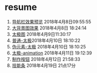 # resume
1. [导航栏效果预览](https://irwenjing.github.io/resume/code/topnavbar/topnavbar.html)  2018年4月8日09:55:55
2. [大背景图效果](https://irwenjing.github.io/resume/code/bg-img/bg-img.html) 2018年4月8日 18:24:14
3. [太极图](https://irwenjing.github.io/resume/code/Taijidiagram/taiji01.html) 2018年4月9日11:30:17
4. [普通-太极](https://irwenjing.github.io/resume/code/Taijidiagram/taiji02.html)2018年4月10日 18:10:22
5. [伪元素-太极](https://irwenjing.github.io/resume/code/Taijidiagram/taiji03.html) 2018年4月10日 18:10:25
6. [太极-animation](https://irwenjing.github.io/resume/code/Taijidiagram/taiji04-animation.html) 2018年4月11日 19:12:39
7. [制作按钮](https://irwenjing.github.io/resume/code/bg-img/button/button.html) 2018年4月12日 21:58:33
8. [技能条](https://irwenjing.github.io/resume/code/skill/skill.html) 2018年4月19日 21点17分